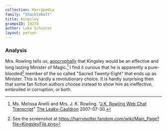 ```yaml
---
collection: Harrypedia
family: "Shacklebolt"
title: Kingsley
grampsID: I0278
author: Luke Schierer
layout: person
---
```


### Analysis

Mrs. Rowling tells us, [apocryphally][] that Kingsley would be an effective and
long lasting Minister of Magic.[^221205-2] I find it curious that he is
apparently a pure-blooded[^221205-3] member of the so called "Sacred
Twenty-Eight" that ends up as Minister. This is hardly a revolutionary choice.
It is hardly surprising then that some fan fiction authors choose instead to
show him as ineffective, embroiled in corruption, or both.

[apocryphally]: http://www.the-leaky-cauldron.org/2007/7/30/j-k-rowling-web-chat-transcript/

[^221205-2]:
    Ms. Melissa Anelli and Mrs. J. K. Rowling.
    "[J.K. Rowling Web Chat Transcript](http://www.the-leaky-cauldron.org/2007/07/30/j-k-rowling-web-chat-transcript/)"
    [The Leaky-Cauldron](http://www.the-leaky-cauldron.org) 2007-07-30.

[^221205-3]: See the screenshot at https://harrypotter.fandom.com/wiki/Main_Page?file=KingsleyFile.png
